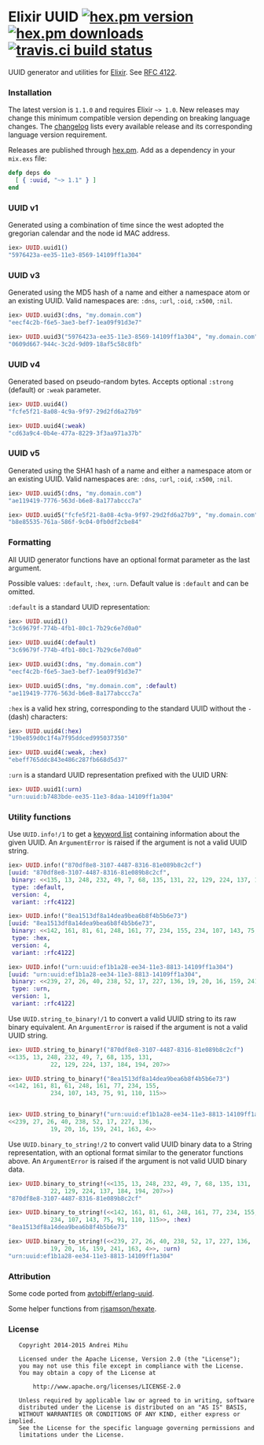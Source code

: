 Elixir UUID [![hex.pm version](https://img.shields.io/hexpm/v/uuid.svg?style=flat)](https://hex.pm/packages/uuid) [![hex.pm downloads](https://img.shields.io/hexpm/dt/uuid.svg?style=flat)](https://hex.pm/packages/uuid) [![travis.ci build status](https://img.shields.io/travis/zyro/elixir-uuid.svg?style=flat)](https://travis-ci.org/zyro/elixir-uuid)
===========

UUID generator and utilities for [Elixir](http://elixir-lang.org/). See [RFC 4122](http://www.ietf.org/rfc/rfc4122.txt).

### Installation

The latest version is `1.1.0` and requires Elixir `~> 1.0`. New releases may change this minimum compatible version depending on breaking language changes. The [changelog](https://github.com/zyro/elixir-uuid/blob/master/CHANGELOG.md) lists every available release and its corresponding language version requirement.

Releases are published through [hex.pm](https://hex.pm/packages/uuid). Add as a dependency in your `mix.exs` file:
```elixir
defp deps do
  [ { :uuid, "~> 1.1" } ]
end
```

### UUID v1

Generated using a combination of time since the west adopted the gregorian calendar and the node id MAC address.

```elixir
iex> UUID.uuid1()
"5976423a-ee35-11e3-8569-14109ff1a304"
```

### UUID v3

Generated using the MD5 hash of a name and either a namespace atom or an existing UUID. Valid namespaces are: `:dns`, `:url`, `:oid`, `:x500`, `:nil`.

```elixir
iex> UUID.uuid3(:dns, "my.domain.com")
"eecf4c2b-f6e5-3ae3-bef7-1ea09f91d3e7"

iex> UUID.uuid3("5976423a-ee35-11e3-8569-14109ff1a304", "my.domain.com")
"0609d667-944c-3c2d-9d09-18af5c58c8fb"
```

### UUID v4

Generated based on pseudo-random bytes. Accepts optional `:strong` (default) or `:weak` parameter.

```elixir
iex> UUID.uuid4()
"fcfe5f21-8a08-4c9a-9f97-29d2fd6a27b9"

iex> UUID.uuid4(:weak)
"cd63a9c4-0b4e-477a-8229-3f3aa971a37b"
```

### UUID v5

Generated using the SHA1 hash of a name and either a namespace atom or an existing UUID. Valid namespaces are: `:dns`, `:url`, `:oid`, `:x500`, `:nil`.

```elixir
iex> UUID.uuid5(:dns, "my.domain.com")
"ae119419-7776-563d-b6e8-8a177abccc7a"

iex> UUID.uuid5("fcfe5f21-8a08-4c9a-9f97-29d2fd6a27b9", "my.domain.com")
"b8e85535-761a-586f-9c04-0fb0df2cbe84"
```

### Formatting

All UUID generator functions have an optional format parameter as the last argument.

Possible values: `:default`, `:hex`, `:urn`. Default value is `:default` and can be omitted.

`:default` is a standard UUID representation:
```elixir
iex> UUID.uuid1()
"3c69679f-774b-4fb1-80c1-7b29c6e7d0a0"

iex> UUID.uuid4(:default)
"3c69679f-774b-4fb1-80c1-7b29c6e7d0a0"

iex> UUID.uuid3(:dns, "my.domain.com")
"eecf4c2b-f6e5-3ae3-bef7-1ea09f91d3e7"

iex> UUID.uuid5(:dns, "my.domain.com", :default)
"ae119419-7776-563d-b6e8-8a177abccc7a"
```

`:hex` is a valid hex string, corresponding to the standard UUID without the `-` (dash) characters:
```elixir
iex> UUID.uuid4(:hex)
"19be859d0c1f4a7f95ddced995037350"

iex> UUID.uuid4(:weak, :hex)
"ebeff765ddc843e486c287fb668d5d37"
```

`:urn` is a standard UUID representation prefixed with the UUID URN:
```elixir
iex> UUID.uuid1(:urn)
"urn:uuid:b7483bde-ee35-11e3-8daa-14109ff1a304"
```

### Utility functions

Use `UUID.info!/1` to get a [keyword list](http://elixir-lang.org/getting_started/7.html#toc_1) containing information about the given UUID. An `ArgumentError` is raised if the argument is not a valid UUID string.
```elixir
iex> UUID.info!("870df8e8-3107-4487-8316-81e089b8c2cf")
[uuid: "870df8e8-3107-4487-8316-81e089b8c2cf",
 binary: <<135, 13, 248, 232, 49, 7, 68, 135, 131, 22, 129, 224, 137, 184, 194, 207>>,
 type: :default,
 version: 4,
 variant: :rfc4122]

iex> UUID.info!("8ea1513df8a14dea9bea6b8f4b5b6e73")
[uuid: "8ea1513df8a14dea9bea6b8f4b5b6e73",
 binary: <<142, 161, 81, 61, 248, 161, 77, 234, 155, 234, 107, 143, 75, 91, 110, 115>>,
 type: :hex,
 version: 4,
 variant: :rfc4122]

iex> UUID.info!("urn:uuid:ef1b1a28-ee34-11e3-8813-14109ff1a304")
[uuid: "urn:uuid:ef1b1a28-ee34-11e3-8813-14109ff1a304",
 binary: <<239, 27, 26, 40, 238, 52, 17, 227, 136, 19, 20, 16, 159, 241, 163, 4>>,
 type: :urn,
 version: 1,
 variant: :rfc4122]
```

Use `UUID.string_to_binary!/1` to convert a valid UUID string to its raw binary equivalent. An `ArgumentError` is raised if the argument is not a valid UUID string.
```elixir
iex> UUID.string_to_binary!("870df8e8-3107-4487-8316-81e089b8c2cf")
<<135, 13, 248, 232, 49, 7, 68, 135, 131,
            22, 129, 224, 137, 184, 194, 207>>

iex> UUID.string_to_binary!("8ea1513df8a14dea9bea6b8f4b5b6e73")
<<142, 161, 81, 61, 248, 161, 77, 234, 155,
            234, 107, 143, 75, 91, 110, 115>>


iex> UUID.string_to_binary!("urn:uuid:ef1b1a28-ee34-11e3-8813-14109ff1a304")
<<239, 27, 26, 40, 238, 52, 17, 227, 136,
            19, 20, 16, 159, 241, 163, 4>>
```

Use `UUID.binary_to_string!/2` to convert valid UUID binary data to a String representation, with an optional format similar to the generator functions above. An `ArgumentError` is raised if the argument is not valid UUID binary data.
```elixir
iex> UUID.binary_to_string!(<<135, 13, 248, 232, 49, 7, 68, 135, 131,
            22, 129, 224, 137, 184, 194, 207>>)
"870df8e8-3107-4487-8316-81e089b8c2cf"

iex> UUID.binary_to_string!(<<142, 161, 81, 61, 248, 161, 77, 234, 155,
            234, 107, 143, 75, 91, 110, 115>>, :hex)
"8ea1513df8a14dea9bea6b8f4b5b6e73"

iex> UUID.binary_to_string!(<<239, 27, 26, 40, 238, 52, 17, 227, 136,
            19, 20, 16, 159, 241, 163, 4>>, :urn)
"urn:uuid:ef1b1a28-ee34-11e3-8813-14109ff1a304"
```

### Attribution

Some code ported from [avtobiff/erlang-uuid](https://github.com/avtobiff/erlang-uuid).

Some helper functions from [rjsamson/hexate](https://github.com/rjsamson/hexate).

### License

```
   Copyright 2014-2015 Andrei Mihu

   Licensed under the Apache License, Version 2.0 (the "License");
   you may not use this file except in compliance with the License.
   You may obtain a copy of the License at

       http://www.apache.org/licenses/LICENSE-2.0

   Unless required by applicable law or agreed to in writing, software
   distributed under the License is distributed on an "AS IS" BASIS,
   WITHOUT WARRANTIES OR CONDITIONS OF ANY KIND, either express or implied.
   See the License for the specific language governing permissions and
   limitations under the License.
```
